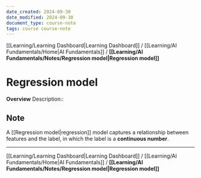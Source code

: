 ```yaml
---
date_created: 2024-09-30
date_modified: 2024-09-30
document_type: course-note
tags: course course-note
---
```

[[Learning/Learning Dashboard|Learning Dashboard]] / [[Learning/AI Fundamentals/Home|AI Fundamentals]] / **[[Learning/AI Fundamentals/Notes/Regression model|Regression model]]**
# Regression model
**Overview**
Description:: 

## Note

A [[Regression model|regression]] model captures a relationship between features and the label, in which the label is a **continuous number**.

---
[[Learning/Learning Dashboard|Learning Dashboard]] / [[Learning/AI Fundamentals/Home|AI Fundamentals]] / **[[Learning/AI Fundamentals/Notes/Regression model|Regression model]]**